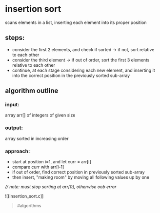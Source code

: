 # insertion sort
scans elements in a list, inserting each element into its proper position
## steps:
- consider the first 2 elements, and check if sorted
-> if not, sort relative to each other
- consider the third element
-> if out of order, sort the first 3 elements relative to each other
- continue, at each stage considering each new element, and inserting it into the correct position in the previously sorted sub-array

## algorithm outline
### input:
array arr[] of integers of given size
### output:
array sorted in increasing order
### approach:
- start at position i=1, and let curr = arr\[i\]
- compare curr with arr\[i-1\]
- if out of order, find correct position in previously sorted sub-array
- then insert, "making room" by moving all following values up by one

_// note: must stop sorting at arr\[0\], otherwise oob error_

![[insertion_sort.c]]

> #algorithms 